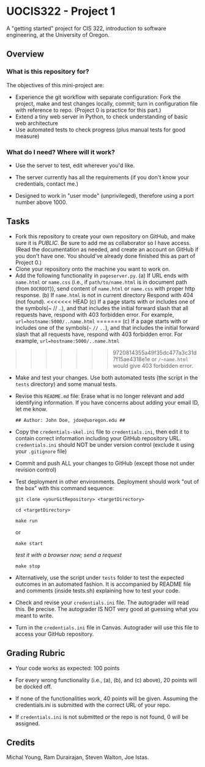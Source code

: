 # UOCIS322 - Project 1 #

A "getting started" project for CIS 322, introduction to software engineering,
at the University of Oregon.

## Overview

### What is this repository for? ###

The objectives of this mini-project are:

  * Experience the git workflow with separate configuration:
  Fork the project, make and test changes locally, commit;
  turn in configuration file with reference to repo.
  (Project 0 is practice for this part.)
  * Extend a tiny web server in Python, to check understanding of
  basic web architecture
  * Use automated tests to check progress (plus manual tests for good measure)

### What do I need?  Where will it work? ###

* Use the server to test, edit wherever you'd like.

* The server currently has all the requirements (if you don't know your
credentials, contact me.)

* Designed to work in "user mode" (unprivileged),
therefore using a port number above 1000.

## Tasks

* Fork this repository to create your own repository on GitHub,
and make sure it is *PUBLIC*. Be sure to add me as collaborator so I have access.
(Read the documentation as needed, and create an account on GitHub
  if you don't have one.
  You should've already done finished this as part of Project 0.)
* Clone your repository onto the machine you want to work on.
* Add the following functionality in `pageserver.py`.
(a) If URL ends with `name.html` or `name.css`
(i.e., if `path/to/name.html` is in document path (from `DOCROOT`)),
send content of `name.html` or `name.css` with proper http response.
(b) If `name.html` is not in current directory Respond with 404 (not found).
<<<<<<< HEAD
(c) If a page starts with or includes one of the symbols(~ // ..), and that includes the initial forward slash that all requests have, respond with 403 forbidden error. For example, `url=hostname:5000/..name.html`
=======
(c) If a page starts with or includes one of the symbols(`~` `//` `..`), and that includes the initial forward slash that all requests have,
respond with 403 forbidden error. For example, `url=hostname:5000/..name.html`
>>>>>>> 9720814355a49f35dc477a3c31d7f15ae4318e1e
or `/~name.html` would give 403 forbidden error.
* Make and test your changes. Use both automated tests
(the script in the `tests` directory) and some manual tests.
* Revise this `README.md` file: Erase what is no longer relevant and add
identifying information.
If you have concerns about adding your email ID, let me know.

  ```
  ## Author: John Doe, jdoe@uoregon.edu ##
  ```

* Copy the `credentials-skel.ini` file to `credentials.ini`,
then edit it to contain correct information including your
GitHub repository URL. `credentials.ini` should NOT be under version control
(exclude it using your `.gitignore` file)
* Commit and push ALL your changes to GitHub
(except those not under revision control)
* Test deployment in other environments.
Deployment should work "out of the box" with this command sequence:

  ```
  git clone <yourGitRepository> <targetDirectory>
  ```

  ```
  cd <targetDirectory>
  ```

  ```
  make run
  ```
  or
  ```
  make start
  ```

  *test it with a browser now; send a request*

  ```
  make stop
  ```

* Alternatively, use the script under `tests` folder to test the
expected outcomes in an automated fashion.
It is accompanied by README file and comments (inside tests.sh)
explaining how to test your code.
* Check and revise your `credentials.ini` file.
The autograder will read this. Be precise.
The autograder IS NOT very good at guessing what you meant to write.
* Turn in the `credentials.ini` file in Canvas.
Autograder will use this file to access your GitHub repository.   

## Grading Rubric

* Your code works as expected: 100 points

* For every wrong functionality (i.e., (a), (b), and (c) above),
20 points will be docked off.

* If none of the functionalities work, 40 points will be given.
Assuming the credentials.ini is submitted with the correct URL of your repo.

* If `credentials.ini` is not submitted or the repo is not found, 0 will be assigned.

## Credits

Michal Young, Ram Durairajan, Steven Walton, Joe Istas.
